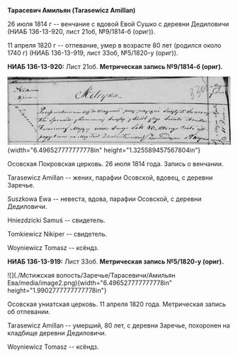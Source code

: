 **Тарасевич Амильян (Tarasewicz Amillan)**

26 июля 1814 г -- венчание с вдовой Евой Сушко с деревни Дедиловичи
(НИАБ 136-13-920, лист 21об, №9/1814-б (ориг)).

11 апреля 1820 г -- отпевание, умер в возрасте 80 лет (родился около
1740 г) (НИАБ 136-13-919, лист 33об, №5/1820-у (ориг)).

**НИАБ 136-13-920:** Лист 21об. **Метрическая запись №9/1814-б (ориг).**

![](./media/6034f11412c345b45f954e27f690f7228206bfef.png){width="6.496527777777778in"
height="1.325589457567804in"}

Осовская Покровская церковь. 26 июля 1814 года. Запись о венчании.

Tarasewicz Amillan -- жених, парафии Осовской, вдовец, с деревни
Заречье.

Suszkowa Ewa -- невеста, вдова, парафии Осовской, с деревни Дедиловичи.

Hniezdzicki Samuś -- свидетель.

Tomkiewicz Nikiper -- свидетель.

Woyniewicz Tomasz -- ксёндз.

**НИАБ 136-13-919:** Лист 33об. **Метрическая запись №5/1820-у (ориг).**

![](./Мстижская волость/Заречье/Тарасевичи/Амильян Ева/media/image2.png){width="6.496527777777778in"
height="1.9902777777777778in"}

Осовская униатская церковь. 11 апреля 1820 года. Метрическая запись об
отпевании.

Tarasewicz Amillan -- умерший, 80 лет, с деревни Заречье, похоронен на
кладбище деревни Дедиловичи.

Woyniewicz Tomasz -- ксёндз.
